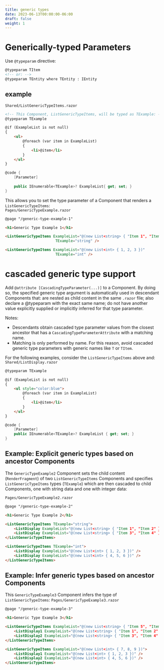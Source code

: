 ```yaml
---
title: generic types
date: 2023-06-13T00:00:00-06:00
draft: false
weight: 1
---
```


# Generically-typed Parameters
Use `@typeparam` directive:
```html
@typeparam TItem
<!-- or: -->
@typeparam TEntity where TEntity : IEntity
```

## example
`Shared/ListGenericTypeItems.razor`
```html
<!-- This Component, ListGenericTypeItems, will be typed as TExample: -->
@typeparam TExample

@if (ExampleList is not null)
{
    <ul>
        @foreach (var item in ExampleList)
        {
            <li>@item</li>
        }
    </ul>
}
```
```cs
@code {
    [Parameter]
   
    public IEnumerable<TExample>? ExampleList{ get; set; }
}
```

This allows you to set the type parameter of a Component that renders a `ListGenericTypeItems`:  
`Pages/GenericTypeExample.razor`
```html
@page "/generic-type-example-1"

<h1>Generic Type Example 1</h1>

<ListGenericTypeItems ExampleList="@(new List<string> { "Item 1", "Item 2" })" 
                       TExample="string" />

<ListGenericTypeItems ExampleList="@(new List<int> { 1, 2, 3 })" 
                       TExample="int" />
```

# cascaded generic type support
Add `@attribute [CascadingTypeParameter(...)]` to a Component.  By doing so, the specified generic type argument is automatically used in descendant Components that: are nested as child content in the same `.razor` file; also declare a @typeparam with the exact same name; do not have another value explicitly supplied or implicitly inferred for that type parameter.

Notes:
- Descendants obtain cascaded type parameter values from the closest ancestor that has a `CascadingTypeParameterAttribute` with a matching name.
- Matching is only performed by name. For this reason, <o>avoid cascaded generic type parameters with generic names like `T` or `TItem`.

For the following examples, consider the `ListGenericTypeItems` above and:
`Shared/ListDisplay.razor`
```html
@typeparam TExample

@if (ExampleList is not null)
{
    <ul style="color:blue">
        @foreach (var item in ExampleList)
        {
            <li>@item</li>
        }
    </ul>
}
```
```cs
@code {
    [Parameter]
    public IEnumerable<TExample>? ExampleList { get; set; }
}
```

## Example: Explicit generic types based on ancestor Components
The `GenericTypeExample2` Component sets the child content (`RenderFragment`) of two `ListGenericTypeItems` Components and specifies `ListGenericTypeItems` types (`TExample`) which are then cascaded to child Components, one with string data and one with integer data:

`Pages/GenericTypeExample2.razor`
```html
@page "/generic-type-example-2"

<h1>Generic Type Example 2</h1>

<ListGenericTypeItems TExample="string">
    <ListDisplay ExampleList="@(new List<string> { "Item 1", "Item 2" })" />
    <ListDisplay ExampleList="@(new List<string> { "Item 3", "Item 4" })" />
</ListGenericTypeItems>

<ListGenericTypeItems TExample="int">
    <ListDisplay ExampleList="@(new List<int> { 1, 2, 3 })" />
    <ListDisplay ExampleList="@(new List<int> { 4, 5, 6 })" />
</ListGenericTypeItems>
```

## Example: Infer generic types based on ancestor Components
This `GenericTypeExample3` Component infers the type of `ListGenericTypeItems`:
`Pages/GenericTypeExample3.razor`
```html
@page "/generic-type-example-3"

<h1>Generic Type Example 3</h1>

<ListGenericTypeItems ExampleList="@(new List<string> { "Item 5", "Item 6" })">
    <ListDisplay1 ExampleList="@(new List<string> { "Item 1", "Item 2" })" />
    <ListDisplay2 ExampleList="@(new List<string> { "Item 3", "Item 4" })" />
</ListGenericTypeItems>

<ListGenericTypeItems ExampleList="@(new List<int> { 7, 8, 9 })">
    <ListDisplay1 ExampleList="@(new List<int> { 1, 2, 3 })" />
    <ListDisplay2 ExampleList="@(new List<int> { 4, 5, 6 })" />
</ListGenericTypeItems>
```
